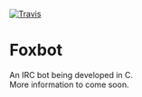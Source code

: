 [![Travis](https://img.shields.io/travis/staticfox/foxbot.svg?label=Travis-CI)](https://travis-ci.org/staticfox/foxbot)
# Foxbot
An IRC bot being developed in C.  
More information to come soon.
